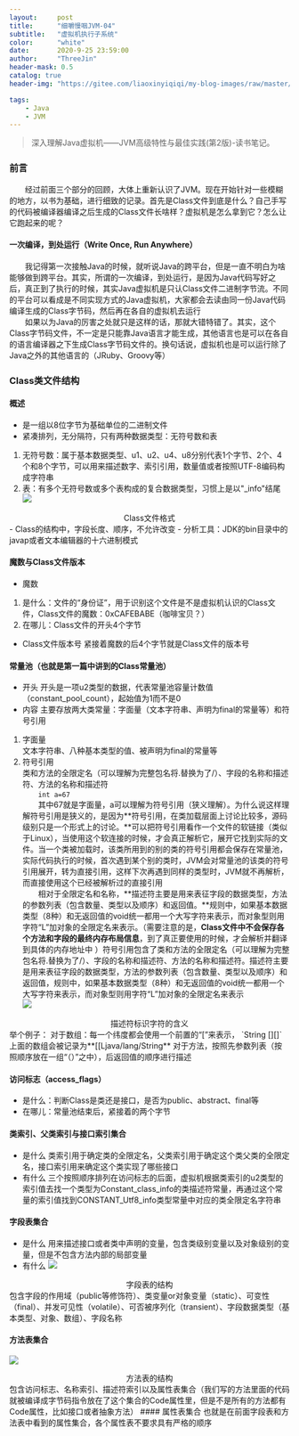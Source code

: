 ```yaml
---
layout:     post
title:      "细嚼慢咽JVM-04"
subtitle:   "虚拟机执行子系统"
color:      "white"
date:       2020-9-25 23:59:00
author:     "ThreeJin"
header-mask: 0.5
catalog: true
header-img: "https://gitee.com/liaoxinyiqiqi/my-blog-images/raw/master/img/wallhaven-76xqre.jpg"

tags:
    - Java
    - JVM
---
```

> 深入理解Java虚拟机——JVM高级特性与最佳实践(第2版)-读书笔记。

### 前言
&emsp;&emsp;经过前面三个部分的回顾，大体上重新认识了JVM。现在开始针对一些模糊的地方，以书为基础，进行细致的记录。首先是Class文件到底是什么？自己手写的代码被编译器编译之后生成的Class文件长啥样？虚拟机是怎么拿到它？怎么让它跑起来的呢？
#### 一次编译，到处运行（Write Once, Run Anywhere）
&emsp;&emsp;我记得第一次接触Java的时候，就听说Java的跨平台，但是一直不明白为啥能够做到跨平台。其实，所谓的一次编译，到处运行，是因为Java代码写好之后，真正到了执行的时候，其实Java虚拟机是只认Class文件二进制字节流。不同的平台可以看成是不同实现方式的Java虚拟机，大家都会去读由同一份Java代码编译生成的Class字节码，然后再在各自的虚拟机去运行  
&emsp;&emsp;如果以为Java的厉害之处就只是这样的话，那就大错特错了。其实，这个Class字节码文件，不一定是只能靠Java语言才能生成，其他语言也是可以在各自的语言编译器之下生成Class字节码文件的。换句话说，虚拟机也是可以运行除了Java之外的其他语言的（JRuby、Groovy等）
### Class类文件结构
#### 概述
- 是一组以8位字节为基础单位的二进制文件
- 紧凑排列，无分隔符，只有两种数据类型：无符号数和表  
1. 无符号数：属于基本数据类型、u1、u2、u4、u8分别代表1个字节、2个、4个和8个字节，可以用来描述数字、索引引用，数量值或者按照UTF-8编码构成字符串  
2. 表：有多个无符号数或多个表构成的复合数据类型，习惯上是以"\_info"结尾  
![](https://gitee.com/liaoxinyiqiqi/my-blog-images/raw/master/img/class-style.png)
<center>Class文件格式</center>
- Class的结构中，字段长度、顺序，不允许改变
- 分析工具：JDK的bin目录中的javap或者文本编辑器的十六进制模式

#### 魔数与Class文件版本
- 魔数
1. 是什么：文件的“身份证”，用于识别这个文件是不是虚拟机认识的Class文件，Class文件的魔数：0xCAFEBABE（咖啡宝贝？）  
2. 在哪儿：Class文件的开头4个字节  
- Class文件版本号
紧接着魔数的后4个字节就是Class文件的版本号

#### 常量池（也就是第一篇中讲到的Class常量池）
- 开头
开头是一项u2类型的数据，代表常量池容量计数值（constant_pool_count），起始值为1而不是0 
- 内容
主要存放两大类常量：字面量（文本字符串、声明为final的常量等）和符号引用  
1. 字面量  
文本字符串、八种基本类型的值、被声明为final的常量等  
2. 符号引用  
类和方法的全限定名（可以理解为完整包名将.替换为了/）、字段的名称和描述符、方法的名称和描述符  
&emsp;&emsp;`int a=67`  
&emsp;&emsp;其中67就是字面量，a可以理解为符号引用（狭义理解）。为什么说这样理解符号引用是狭义的，是因为**符号引用，在类加载层面上讨论比较多，源码级别只是一个形式上的讨论。**可以把符号引用看作一个文件的软链接（类似于Linux），当使用这个软连接的时候，才会真正解析它，展开它找到实际的文件。当一个类被加载时，该类所用到的别的类的符号引用都会保存在常量池，实际代码执行的时候，首次遇到某个别的类时，JVM会对常量池的该类的符号引用展开，转为直接引用，这样下次再遇到同样的类型时，JVM就不再解析，而直接使用这个已经被解析过的直接引用  
&emsp;&emsp;相对于全限定名和名称，**描述符主要是用来表征字段的数据类型，方法的参数列表（包含数量、类型以及顺序）和返回值。**规则中，如果基本数据类型（8种）和无返回值的void统一都用一个大写字符来表示，而对象型则用字符“L”加对象的全限定名来表示。（需要注意的是，**Class文件中不会保存各个方法和字段的最终内存布局信息**，到了真正要使用的时候，才会解析并翻译到具体的内存地址中 ）符号引用包含了类和方法的全限定名（可以理解为完整包名将.替换为了/）、字段的名称和描述符、方法的名称和描述符。描述符主要是用来表征字段的数据类型，方法的参数列表（包含数量、类型以及顺序）和返回值，规则中，如果基本数据类型（8种）和无返回值的void统一都用一个大写字符来表示，而对象型则用字符“L”加对象的全限定名来表示  
![](https://gitee.com/liaoxinyiqiqi/my-blog-images/raw/master/img/20201016142202.png)
<center>描述符标识字符的含义</center>
举个例子：  
对于数组：每一个纬度都会使用一个前置的“[”来表示，  
`String [][]`
上面的数组会被记录为**[[Ljava/lang/String**  
对于方法，按照先参数列表（按照顺序放在一组“（）”之中），后返回值的顺序进行描述

#### 访问标志（access_flags）
- 是什么：判断Class是类还是接口，是否为public、abstract、final等
- 在哪儿：常量池结束后，紧接着的两个字节

#### 类索引、父类索引与接口索引集合
- 是什么
类索引用于确定类的全限定名，父类索引用于确定这个类父类的全限定名，接口索引用来确定这个类实现了哪些接口
- 有什么
三个按照顺序排列在访问标志的后面，虚拟机根据类索引的u2类型的索引值去找一个类型为Constant_class_info的类描述符常量，再通过这个常量的索引值找到CONSTANT_Utf8_info类型常量中对应的类全限定名字符串

#### 字段表集合
- 是什么
用来描述接口或者类中声明的变量，包含类级别变量以及对象级别的变量，但是不包含方法内部的局部变量
- 有什么
![](https://gitee.com/liaoxinyiqiqi/my-blog-images/raw/master/img/20201016143138.png)
<center>字段表的结构</center>
包含字段的作用域（public等修饰符）、类变量or对象变量（static）、可变性（final）、并发可见性（volatile）、可否被序列化（transient）、字段数据类型（基本类型、对象、数组）、字段名称 

#### 方法表集合
![](https://gitee.com/liaoxinyiqiqi/my-blog-images/raw/master/img/20201016144411.png)
<center>方法表的结构</center>
包含访问标志、名称索引、描述符索引以及属性表集合（我们写的方法里面的代码就被编译成字节码指令放在了这个集合的Code属性里，但是不是所有的方法都有Code属性，比如接口或者抽象方法）
#### 属性表集合
也就是在前面字段表和方法表中看到的属性集合，各个属性表不要求具有严格的顺序
